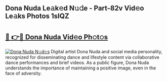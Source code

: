 ## Dona Nuda Le𝚊k𝚎d N𝚞𝚍e - Part-82v Vid𝚎o Le𝚊ks Photos 1sIQZ

# <h2><a href="http://fbf44f3.evod.top/?m=Dona+Nuda">🔗 👉🔴 Dona Nuda Vid𝚎o Ph𝚘t𝚘s</a></h2>

[![Dona Nuda N𝚞d𝚎s](https://i.imgur.com/8V9OHl7.gif)](http://fbf44f3.evod.top/?m=Dona+Nuda)
Digital artist Dona Nuda and social media personality, recognized for disseminating dance and lifestyle content via collaborative dance performances and brief videos. As a public figure, Dona Nuda understands the importance of maintaining a positive image, even in the face of adversity. 
